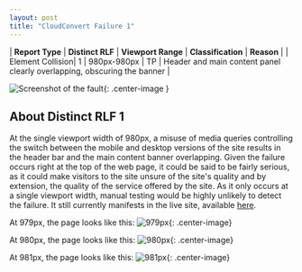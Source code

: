 ```yaml
---
layout: post
title: "CloudConvert Failure 1"
---
```

| **Report Type** | **Distinct RLF** | **Viewport Range** | **Classification** | **Reason** |
| Element Collision| 1 | 980px-980px | TP | Header and main content panel clearly overlapping, obscuring the banner | 

![Screenshot of the fault](../../../assets/images/CloudConvert/fault1/overlapWidth980.png){: .center-image }

## About Distinct RLF 1

At the single viewport width of 980px, a misuse of media queries controlling the switch between the mobile and desktop versions of the site results in the header bar and the main content banner overlapping. Given the failure occurs right at the top of the web page, it could be said to be fairly serious, as it could make visitors to the site unsure of the site's quality and by extension, the quality of the service offered by the site. As it only occurs at a single viewport width, manual testing would be highly unlikely to detect the failure. It still currently manifests in the live site, available [here](http://cloudconvert.com).

At 979px, the page looks like this:
![979px](../../../assets/good-bad/rlf1/979.png){: .center-image}

At 980px, the page looks like this:
![980px](../../../assets/good-bad/rlf1/980.png){: .center-image}

At 981px, the page looks like this:
![981px](../../../assets/good-bad/rlf1/981.png){: .center-image}
